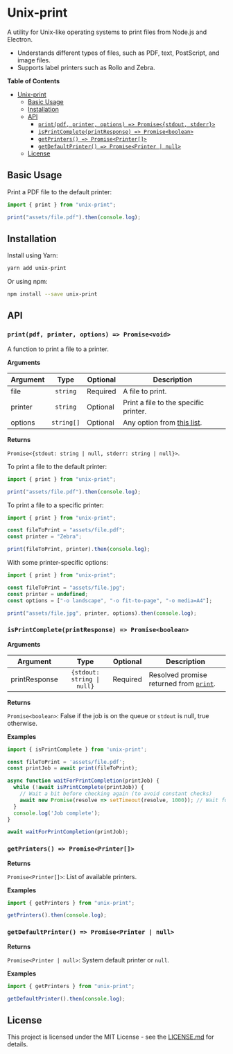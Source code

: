 # Unix-print

A utility for Unix-like operating systems to print files from Node.js and Electron.

- Understands different types of files, such as PDF, text, PostScript, and image files.
- Supports label printers such as Rollo and Zebra.

<!-- START doctoc generated TOC please keep comment here to allow auto update -->
<!-- DON'T EDIT THIS SECTION, INSTEAD RE-RUN doctoc TO UPDATE -->

**Table of Contents**

- [Unix-print](#unix-print)
  - [Basic Usage](#basic-usage)
  - [Installation](#installation)
  - [API](#api)
    - [`print(pdf, printer, options) => Promise<{stdout, stderr}>`](#printpdf-printer-options--promisevoid)
    - [`isPrintComplete(printResponse) => Promise<boolean>`](#isprintcompleteprintresponse--promiseboolean)
    - [`getPrinters() => Promise<Printer[]>`](#getprinters--promiseprinter)
    - [`getDefaultPrinter() => Promise<Printer | null>`](#getdefaultprinter--promiseprinter--null)
  - [License](#license)

<!-- END doctoc generated TOC please keep comment here to allow auto update -->

## Basic Usage

Print a PDF file to the default printer:

```javascript
import { print } from "unix-print";

print("assets/file.pdf").then(console.log);
```

## Installation

Install using Yarn:

```bash
yarn add unix-print
```

Or using npm:

```bash
npm install --save unix-print
```

## API

### `print(pdf, printer, options) => Promise<void>`

A function to print a file to a printer.

**Arguments**

| Argument |    Type    | Optional | Description                                                             |
| -------- | :--------: | -------- | ----------------------------------------------------------------------- |
| file     |  `string`  | Required | A file to print.                                                        |
| printer  |  `string`  | Optional | Print a file to the specific printer.                                   |
| options  | `string[]` | Optional | Any option from [this list](https://www.computerhope.com/unix/ulp.htm). |

**Returns**

`Promise<{stdout: string | null, stderr: string | null}>`.

To print a file to the default printer:

```javascript
import { print } from "unix-print";

print("assets/file.pdf").then(console.log);
```

To print a file to a specific printer:

```javascript
import { print } from "unix-print";

const fileToPrint = "assets/file.pdf";
const printer = "Zebra";

print(fileToPrint, printer).then(console.log);
```

With some printer-specific options:

```javascript
import { print } from "unix-print";

const fileToPrint = "assets/file.jpg";
const printer = undefined;
const options = ["-o landscape", "-o fit-to-page", "-o media=A4"];

print("assets/file.jpg", printer, options).then(console.log);
```

### `isPrintComplete(printResponse) => Promise<boolean>`

**Arguments**

| Argument      |                   Type                    | Optional | Description                    |
| ------------- | :---------------------------------------: | -------- | ------------------------------ |
| printResponse | <code>{stdout: string &#124; null}</code> | Required | Resolved promise returned from [`print`](#printpdf-printer-options--promisevoid). |

**Returns**

`Promise<boolean>`: False if the job is on the queue or `stdout` is null, true otherwise.

**Examples**

```javascript
import { isPrintComplete } from 'unix-print';

const fileToPrint = 'assets/file.pdf';
const printJob = await print(fileToPrint);

async function waitForPrintCompletion(printJob) {
  while (!await isPrintComplete(printJob)) {
    // Wait a bit before checking again (to avoid constant checks)
    await new Promise(resolve => setTimeout(resolve, 1000)); // Wait for 1 second
  }
  console.log('Job complete');
}

await waitForPrintCompletion(printJob);
```

### `getPrinters() => Promise<Printer[]>`

**Returns**

`Promise<Printer[]>`: List of available printers.

**Examples**

```javascript
import { getPrinters } from "unix-print";

getPrinters().then(console.log);
```

### `getDefaultPrinter() => Promise<Printer | null>`

**Returns**

`Promise<Printer | null>`: System default printer or `null`.

**Examples**

```javascript
import { getPrinters } from "unix-print";

getDefaultPrinter().then(console.log);
```

## License

This project is licensed under the MIT License - see the [LICENSE.md](LICENSE) for details.
